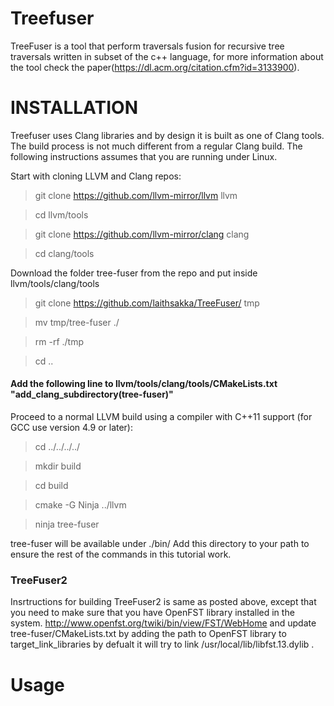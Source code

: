 # Treefuser
TreeFuser is a tool that perform traversals fusion for recursive tree traversals written in subset of the c++ language, for more information about the tool check the paper(https://dl.acm.org/citation.cfm?id=3133900).

# INSTALLATION
Treefuser uses Clang libraries and by design it is built as one of Clang tools. The build process is not much different from a regular Clang build. The following instructions assumes that you are running under Linux.

Start with cloning LLVM and Clang repos:

> git clone https://github.com/llvm-mirror/llvm llvm

> cd llvm/tools

> git clone https://github.com/llvm-mirror/clang clang

> cd clang/tools

Download the folder tree-fuser from the repo and put inside llvm/tools/clang/tools
> git clone https://github.com/laithsakka/TreeFuser/ tmp

> mv tmp/tree-fuser ./

> rm -rf ./tmp

> cd ..

#### Add the following line to llvm/tools/clang/tools/CMakeLists.txt \"add_clang_subdirectory(tree-fuser)\" 

Proceed to a normal LLVM build using a compiler with C++11 support (for GCC use version 4.9 or later):

> cd ../../../../

> mkdir build

> cd build

> cmake -G Ninja ../llvm

> ninja tree-fuser

tree-fuser will be available under ./bin/ Add this directory to your path to ensure the rest of the commands in this tutorial work.


### TreeFuser2
Insrtructions for building TreeFuser2 is same as posted above, except that you need to make sure that you have OpenFST library installed in the system. http://www.openfst.org/twiki/bin/view/FST/WebHome 
and 
update tree-fuser/CMakeLists.txt by adding the path to OpenFST library to target_link_libraries
by defualt it will try to link  /usr/local/lib/libfst.13.dylib .

# Usage


